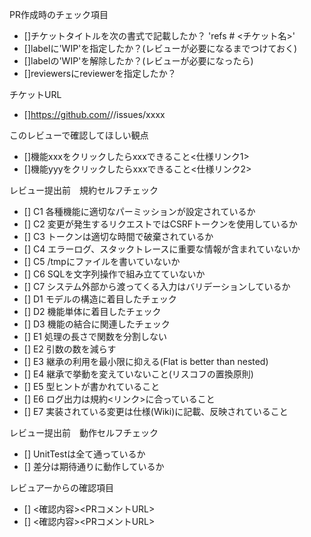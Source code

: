 PR作成時のチェック項目

- []チケットタイトルを次の書式で記載したか？ 'refs #<issue-id> <チケット名>'
- []labelに'WIP'を指定したか？(レビューが必要になるまでつけておく)
- []labelの'WIP'を解除したか？(レビューが必要になったら)
- []reviewersにreviewerを指定したか？

チケットURL

- []https://github.com/<org>/<project>/issues/xxxx

このレビューで確認してほしい観点
- []機能xxxをクリックしたらxxxできること<仕様リンク1>
- []機能yyyをクリックしたらxxxできること<仕様リンク2>

レビュー提出前　規約セルフチェック

- [] C1 各種機能に適切なパーミッションが設定されているか
- [] C2 変更が発生するリクエストではCSRFトークンを使用しているか
- [] C3 トークンは適切な時間で破棄されているか
- [] C4 エラーログ、スタックトレースに重要な情報が含まれていないか
- [] C5 /tmpにファイルを書いていないか
- [] C6 SQLを文字列操作で組み立てていないか
- [] C7 システム外部から渡ってくる入力はバリデーションしているか
- [] D1 モデルの構造に着目したチェック
- [] D2 機能単体に着目したチェック
- [] D3 機能の結合に関連したチェック
- [] E1 処理の長さで関数を分割しない
- [] E2 引数の数を減らす
- [] E3 継承の利用を最小限に抑える(Flat is better than nested)
- [] E4 継承で挙動を変えていないこと(リスコフの置換原則)
- [] E5 型ヒントが書かれていること
- [] E6 ログ出力は規約<リンク>に合っていること
- [] E7 実装されている変更は仕様(Wiki)に記載、反映されていること

レビュー提出前　動作セルフチェック

- [] UnitTestは全て通っているか
- [] 差分は期待通りに動作しているか

レビュアーからの確認項目

- [] <確認内容><PRコメントURL>
- [] <確認内容><PRコメントURL>